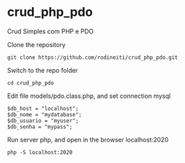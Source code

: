# crud_php_pdo
Crud Simples com PHP e PDO

Clone the repository

    git clone https://github.com/rodineiti/crud_php_pdo.git

Switch to the repo folder

    cd crud_php_pdo
    
Edit file models/pdo.class.php, and set connection mysql

    $db_host = "localhost";
    $db_nome = "mydatabase";
    $db_usuario = "myuser";
    $db_senha = "mypass";

Run server php, and open in the browser localhost:2020
  
    php -S localhost:2020

